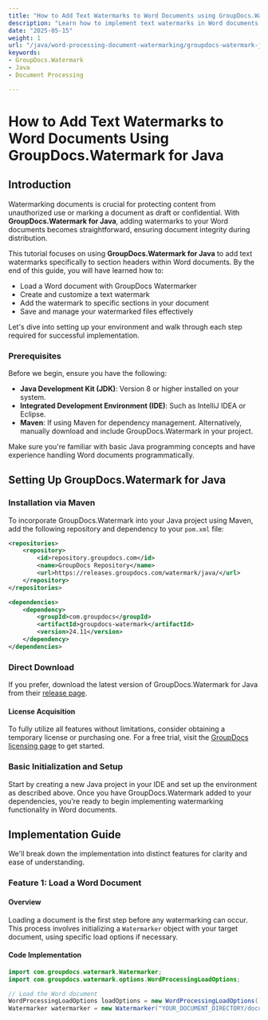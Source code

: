 ```yaml
---
title: "How to Add Text Watermarks to Word Documents using GroupDocs.Watermark for Java"
description: "Learn how to implement text watermarks in Word documents with GroupDocs.Watermark for Java. Protect your content easily and enhance document security."
date: "2025-05-15"
weight: 1
url: "/java/word-processing-document-watermarking/groupdocs-watermark-java-text-watermark-word-documents/"
keywords:
- GroupDocs.Watermark
- Java
- Document Processing

---
```



# How to Add Text Watermarks to Word Documents Using GroupDocs.Watermark for Java

## Introduction

Watermarking documents is crucial for protecting content from unauthorized use or marking a document as draft or confidential. With **GroupDocs.Watermark for Java**, adding watermarks to your Word documents becomes straightforward, ensuring document integrity during distribution.

This tutorial focuses on using **GroupDocs.Watermark for Java** to add text watermarks specifically to section headers within Word documents. By the end of this guide, you will have learned how to:
- Load a Word document with GroupDocs Watermarker
- Create and customize a text watermark
- Add the watermark to specific sections in your document
- Save and manage your watermarked files effectively

Let's dive into setting up your environment and walk through each step required for successful implementation.

### Prerequisites

Before we begin, ensure you have the following:
- **Java Development Kit (JDK)**: Version 8 or higher installed on your system.
- **Integrated Development Environment (IDE)**: Such as IntelliJ IDEA or Eclipse.
- **Maven**: If using Maven for dependency management. Alternatively, manually download and include GroupDocs.Watermark in your project.

Make sure you're familiar with basic Java programming concepts and have experience handling Word documents programmatically.

## Setting Up GroupDocs.Watermark for Java

### Installation via Maven

To incorporate GroupDocs.Watermark into your Java project using Maven, add the following repository and dependency to your `pom.xml` file:

```xml
<repositories>
    <repository>
        <id>repository.groupdocs.com</id>
        <name>GroupDocs Repository</name>
        <url>https://releases.groupdocs.com/watermark/java/</url>
    </repository>
</repositories>

<dependencies>
    <dependency>
        <groupId>com.groupdocs</groupId>
        <artifactId>groupdocs-watermark</artifactId>
        <version>24.11</version>
    </dependency>
</dependencies>
```

### Direct Download

If you prefer, download the latest version of GroupDocs.Watermark for Java from their [release page](https://releases.groupdocs.com/watermark/java/).

#### License Acquisition

To fully utilize all features without limitations, consider obtaining a temporary license or purchasing one. For a free trial, visit the [GroupDocs licensing page](https://purchase.groupdocs.com/temporary-license/) to get started.

### Basic Initialization and Setup

Start by creating a new Java project in your IDE and set up the environment as described above. Once you have GroupDocs.Watermark added to your dependencies, you're ready to begin implementing watermarking functionality in Word documents.

## Implementation Guide

We'll break down the implementation into distinct features for clarity and ease of understanding.

### Feature 1: Load a Word Document

#### Overview

Loading a document is the first step before any watermarking can occur. This process involves initializing a `Watermarker` object with your target document, using specific load options if necessary.

#### Code Implementation

```java
import com.groupdocs.watermark.Watermarker;
import com.groupdocs.watermark.options.WordProcessingLoadOptions;

// Load the Word document
WordProcessingLoadOptions loadOptions = new WordProcessingLoadOptions();
Watermarker watermarker = new Watermarker("YOUR_DOCUMENT_DIRECTORY/document.docx\

